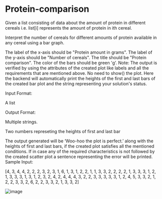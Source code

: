 # Protein-comparison
Given a list consisting of data about the amount of protein in different cereals i.e. list[i] represents the amount of protein in ith cereal.

Interpret the number of cereals for different amounts of protein available in any cereal using a bar graph.

The label of the x-axis should be "Protein amount in grams".
The label of the y-axis should be "Number of cereals".
The title should be "Protein comparison".
The color of the bars should be green 'g'.
Note: The output is verified by using the attributes of the created plot like labels and all the requirements that are mentioned above. No need to show() the plot. Here the backend will automatically print the heights of the first and last bars of the created bar plot and the string representing your solution's status.

Input Format:

A list

Output Format:

Multiple strings.

Two numbers represeting the heights of first and last bar

The output generated will be ‘Woo-hoo the plot is perfect.’ along with the heights of first and last bars, if the created plot satisfies all the mentioned conditions.
If in case any of the required characteristics is not followed by the created scatter plot a sentence representing the error will be printed.
Sample Input:

[4, 3, 4, 4, 2, 2, 2, 3, 2, 3, 1, 6, 1, 3, 1, 2, 2, 1, 1, 3, 3, 2, 2, 2, 2, 1, 3, 3, 3, 1, 2, 1, 3, 3, 3, 1, 3, 1, 2, 3, 2, 4, 2, 4, 4, 4, 3, 2, 2, 3, 3, 3, 3, 3, 1, 2, 4, 5, 3, 3, 2, 1, 2, 2, 3, 3, 2, 6, 2, 2, 3, 3, 2, 1, 3, 3, 2] 

![image](https://github.com/user-attachments/assets/74f44a85-3b32-4b5a-b082-9b561508c009)
